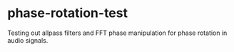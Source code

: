 # phase-rotation-test
Testing out allpass filters and FFT phase manipulation for phase rotation in audio signals.
